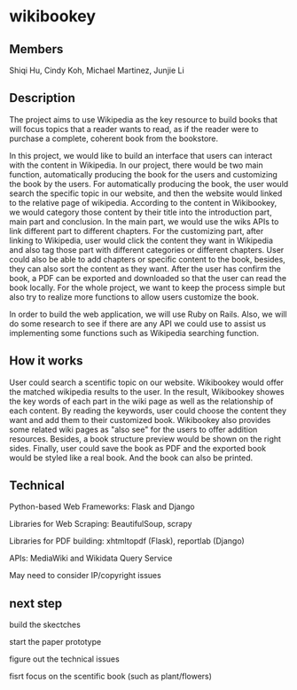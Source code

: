 # wikibookey
## Members
Shiqi Hu, Cindy Koh, Michael Martinez, Junjie Li

## Description
The project aims to use Wikipedia as the key resource to build books that will focus topics that a reader wants to read, as if the reader were to purchase a complete, coherent book from the bookstore.

In this project, we would like to build an interface that users can interact with the content in Wikipedia. In our project, there would be two main function, automatically producing the book for the users and customizing the book by the users. For automatically producing the book, the user would search the specific topic in our website, and then the website would linked to the relative page of wikipedia. According to the content in Wikibookey, we would category those content by their title into the introduction part, main part and conclusion. In the main part, we would use the wiks APIs to link different part to different chapters. For the customizing part, after linking to Wikipedia, user would click the content they want in Wikipedia and also tag those part with different categories or different chapters. User could also be able to add chapters or specific content to the book, besides, they can also sort the content as they want. After the user has confirm the book, a PDF can be exported and downloaded so that the user can read the book locally. For the whole project, we want to keep the process simple but also try to realize more functions to allow users customize the book.

In order to build the web application, we will use Ruby on Rails. Also, we will do some research to see if there are any API we could use to assist us implementing some functions such as Wikipedia searching function.

## How it works
User could search a scentific topic on our website. Wikibookey would offer the matched wikipedia results to the user. In the result, Wikibookey showes the key words of each part in the wiki page as well as the relationship of each content. By reading the keywords, user could choose the content they want and add them to their customized book. Wikibookey also provides some related wiki pages as "also see" for the users to offer addition resources. Besides, a book structure preview would be shown on the right sides. Finally, user could save the book as PDF and the exported book would be styled like a real book. And the book can also be printed.

## Technical
Python-based Web Frameworks: Flask and Django

Libraries for Web Scraping: BeautifulSoup, scrapy

Libraries for PDF building: xhtmltopdf (Flask), reportlab (Django)

APIs: MediaWiki and Wikidata Query Service

May need to consider IP/copyright issues

## next step
build the skectches

start the paper prototype

figure out the technical issues

fisrt focus on the scentific book (such as plant/flowers)


